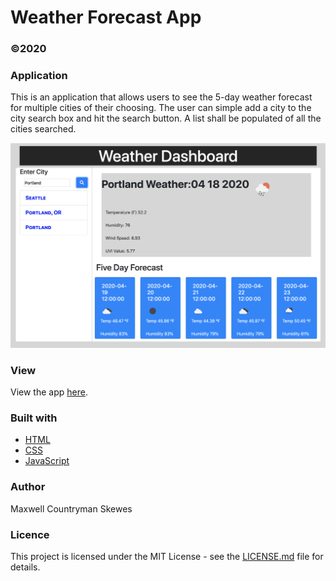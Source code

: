 # Weather Forecast App
### ©2020

### Application
This is an application that allows users to see the 5-day weather forecast for multiple cities of their choosing. The user can simple add a city to the city search box and hit the search button. A list shall be populated of all the cities searched.

![Alt text](./readmeWeather.png?raw=true "AppImage")

### View
View the app [here](https://maxskewes.github.io/Weather-Forcast/).

### Built with
* [HTML](https://html.com/)
* [CSS](https://www.w3schools.com/Css/)
* [JavaScript](https://www.javascript.com/)

### Author
Maxwell Countryman Skewes

### Licence
This project is licensed under the MIT License - see the [LICENSE.md](LICENSE.md) file for details.


